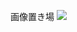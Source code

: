 画像置き場
<image src="https://raw.githubusercontent.com/nyanko3/gazouokiba/main/furan.png"></image><br>
